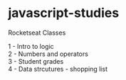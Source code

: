 # javascript-studies

Rocketseat Classes

1 - Intro to logic <br>
2 - Numbers and operators <br>
3 - Student grades <br>
4 - Data strcutures - shopping list

